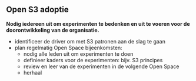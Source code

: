 ## Open S3 adoptie

**Nodig iedereen uit om experimenten te bedenken en uit te voeren voor de doorontwikkeling van de organisatie.**

- identificeer de driver om met S3 patronen aan de slag te gaan
- plan regelmatig Open Space bijeenkomsten: 
    - nodig alle leden uit om experimenten te doen
    - definieer kaders voor de experimenten: bijv. S3 principes
    - review en leer van de experimenten in de volgende Open Space
    - herhaal